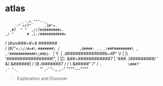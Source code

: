 # atlas
           _.-,=_"""--,_
        .-" =/7"   _  .3#"=.
      ,#7  " "  ,//)#d#######=.
    ,/ "      # ,i-/###########=
   /         )#sm###=#=# #######\
  /         (#/"=`;\//#=#\-#######\
 /         ,d####-_.._.)##P########\
,        ,"############\\##bi- `\| Y.
|       .d##############b\~#P'   V  |
|\      '#################!",       |
|C.       \&##=############7        |
'###.           )#########/         '
 \&(             \&######|         /
  \B             /#######7 /      /
   \             \&#####" /"     /
    `.            \###7'       ,'
      "-_          `"'      ,-'
         "-._           _.-"
             """"---""""

>Exploration and Discover


